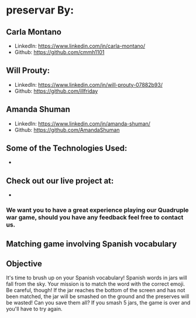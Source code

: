 # preservar By:
## Carla Montano
 - LinkedIn: https://www.linkedin.com/in/carla-montano/
 - Github: https://github.com/cmmh1101

## Will Prouty:
 - LinkedIn: https://www.linkedin.com/in/will-prouty-07882b93/
 - Github: https://github.com/illfriday

## Amanda Shuman
 - LinkedIn: https://www.linkedin.com/in/amanda-shuman/
 - Github: https://github.com/AmandaShuman 

## Some of the Technologies Used:
-

## Check out our live project at:
-

### We want you to have a great experience playing our Quadruple war game, should you have any feedback feel free to contact us.

## Matching game involving Spanish vocabulary
## Objective
It's time to brush up on your Spanish vocabulary! Spanish words in jars will fall from the sky. Your mission is to match the word with the correct emoji. Be careful, though! If the jar reaches the bottom of the screen and has not been matched, the jar will be smashed on the ground and the preserves will be wasted! Can you save them all? If you smash 5 jars, the game is over and you'll have to try again.


